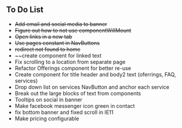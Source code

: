 ## To Do List

* ~~Add email and social media to banner~~
* ~~Figure out how to not use componentWillMount~~
* ~~Open links in a new tab~~
* ~~Use pages constant in NavButtons~~
* ~~redirect not found to home~~
* ~~create component for linked text
* Fix scrolling to a location from separate page
* Refactor Offerings component for better re-use
* Create component for title header and body2 text (oferrings, FAQ, services)
* Drop down list on services NavButton and anchor each service
* Break out the large blocks of text from components
* Tooltips on social in banner
* Make facebook messenger icon green in contact
* fix bottom banner and fixed scroll in IE11
* Make pricing configurable
